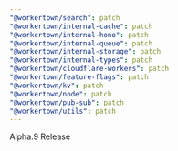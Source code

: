 ```yaml
---
"@workertown/search": patch
"@workertown/internal-cache": patch
"@workertown/internal-hono": patch
"@workertown/internal-queue": patch
"@workertown/internal-storage": patch
"@workertown/internal-types": patch
"@workertown/cloudflare-workers": patch
"@workertown/feature-flags": patch
"@workertown/kv": patch
"@workertown/node": patch
"@workertown/pub-sub": patch
"@workertown/utils": patch
---
```


Alpha.9 Release
